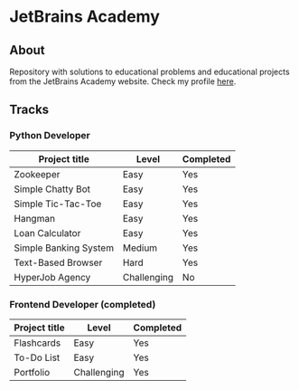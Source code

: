 # JetBrains Academy

## About 

Repository with solutions to educational problems and educational projects from the JetBrains Academy website. Check my profile [here](https://hyperskill.org/profile/105576442).

## Tracks

### Python Developer

| Project title | Level | Completed |
| --- | --- | --- |
| Zookeeper | Easy | Yes |
| Simple Chatty Bot | Easy | Yes |
| Simple Tic-Tac-Toe | Easy | Yes |
| Hangman | Easy | Yes |
| Loan Calculator | Easy | Yes |
| Simple Banking System | Medium | Yes |
| Text-Based Browser | Hard | Yes |
| HyperJob Agency | Challenging | No |

### Frontend Developer (completed)

| Project title | Level | Completed |
| --- | --- | --- |
| Flashcards | Easy | Yes |
| To-Do List | Easy | Yes |
| Portfolio | Challenging | Yes |